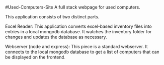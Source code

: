 #Used-Computers-Site
A full stack webpage for used computers.

This application consists of two distinct parts.

Excel Reader:
This application converts excel-based inventory files into entries in a local mongodb database. It watches the inventory folder for changes and updates the database as necessary.

Webserver (node and express):
This piece is a standard webserver. It connects to the local mongodb database to get a list of computers that can be displayed on the frontend.
